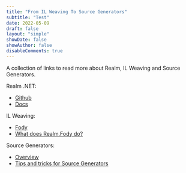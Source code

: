 ```yaml
---
title: "From IL Weaving To Source Generators"
subtitle: "Test"
date: 2022-05-09
draft: false
layout: "simple"
showDate: false
showAuthor: false
disableComments: true
---
```


A collection of links to read more about Realm, IL Weaving and Source Generators.

Realm .NET:
- [Github](https://github.com/realm/realm-dotnet)
- [Docs](https://www.mongodb.com/docs/realm/sdk/dotnet/realm-database/)

IL Weaving:
- [Fody](https://github.com/Fody/Fody)
- [What does Realm.Fody do?](https://papafe.dev/posts/realm-fody/)

Source Generators:
- [Overview](https://docs.microsoft.com/en-us/dotnet/csharp/roslyn-sdk/source-generators-overview)
- [Tips and tricks for Source Generators](https://papafe.dev/posts/source-generators-tips/)